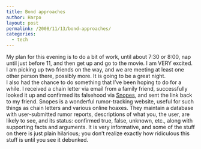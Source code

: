 ```yaml
---
title: Bond approaches
author: Harpo
layout: post
permalink: /2008/11/13/bond-approaches/
categories:
  - tech
---
```

My plan for this evening is to do a bit of work, until about 7:30 or 8:00, nap until just before 11, and then get up and go to the movie. I am VERY excited. I am picking up two friends on the way, and we are meeting at least one other person there, possibly more. It is going to be a great night.  
I also had the chance to do something that I&#8217;ve been hoping to do for a while. I received a chain letter via email from a family friend, successfully looked it up and confirmed its falsehood via <a href="http://www.snopes.com" target="_blank">Snopes</a>, and sent the link back to my friend. Snopes is a wonderful rumor-tracking website, useful for such things as chain letters and various online hoaxes. They maintain a database with user-submitted rumor reports, descriptions of what you, the user, are likely to see, and its status: confirmed true, false, unknown, etc., along with supporting facts and arguments. It is very informative, and some of the stuff on there is just plain hilarious; you don&#8217;t realize exactly how ridiculous this stuff is until you see it debunked.